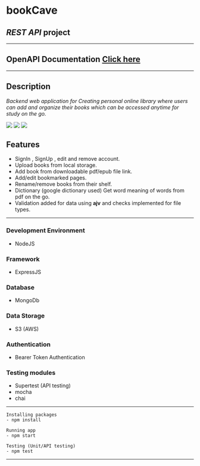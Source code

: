 # **bookCave**

## **_REST API_** project

---

## OpenAPI Documentation [Click here ](https://app.swaggerhub.com/apis-docs/abhijeetkr0202/BookCave/1.0.0)

---

## Description

_Backend web application for Creating personal online library where users can add and organize their books which can be accessed anytime for study on the go._

![](https://img.shields.io/badge/Node.js-43853D?style=for-the-badge&logo=node.js&logoColor=white) ![](https://img.shields.io/badge/JavaScript-323330?style=for-the-badge&logo=javascript&logoColor=F7DF1E) ![](https://img.shields.io/badge/Express.js-404D59?style=for-the-badge)

## Features

- SignIn , SignUp , edit and remove account.
- Upload books from local storage.
- Add book from downloadable pdf/epub file link.
- Add/edit bookmarked pages.
- Rename/remove books from their shelf.
- Dictionary (google dictionary used) Get word meaning of words from pdf on the go.
- Validation added for data using **ajv** and checks implemented for file types.

---

### Development Environment

- NodeJS

### Framework

- ExpressJS

### Database

- MongoDb

### Data Storage

- S3 (AWS)

### Authentication

- Bearer Token Authentication

### Testing modules

- Supertest (API testing)
- mocha
- chai

---

```{r df-drop-ok, class.source="bg-success"}
Installing packages
- npm install
```

```{r df-drop-ok, class.source="bg-success"}
Running app
- npm start
```

```{r df-drop-ok, class.source="bg-success"}
Testing (Unit/API testing)
- npm test
```

---
